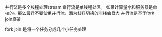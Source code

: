 并行流是多个线程处理stream
串行流是单线程处理。
如果计算量小和服务器是单核的。那么最好不要使用并行流。因为线程切换的消耗会很大
并行流是基于fork join框架

fork join 是将一个任务分成几个小任务处理